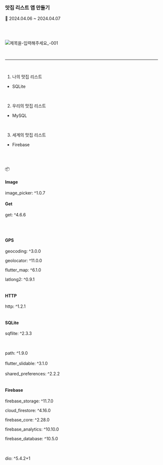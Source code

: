 ### 맛집 리스트 앱 만들기 

📆 2024.04.06 ~ 2024.04.07

<br><br>

![제목을-입력해주세요_-001](https://github.com/likewoody/favoriteFoodApp/assets/151493474/bceaf26d-e03e-40d7-87be-63c69771bad4)


<br>


<hr>
<br>





1. 나의 맛집 리스트
- SQLite

<br>

2. 우리의 맛집 리스트
- MySQL

<br>

3. 세계의 맛집 리스트
- Firebase

<br><br>


📦
<br>
#### Image
image_picker: ^1.0.7
<br>

#### Get
get: ^4.6.6

<br>
<br>

#### GPS
geocoding: ^3.0.0

geolocator: ^11.0.0

flutter_map: ^6.1.0

latlong2: ^0.9.1
<br><br>

#### HTTP
http: ^1.2.1
<br><br>

#### SQLite
sqflite: ^2.3.3
<br><br><br>

path: ^1.9.0
<br><br>
flutter_slidable: ^3.1.0
<br>
<br>
shared_preferences: ^2.2.2
<br><br>
#### Firebase 
firebase_storage: ^11.7.0

cloud_firestore: ^4.16.0

firebase_core: ^2.28.0

firebase_analytics: ^10.10.0

firebase_database: ^10.5.0

<br><br>
dio: ^5.4.2+1
